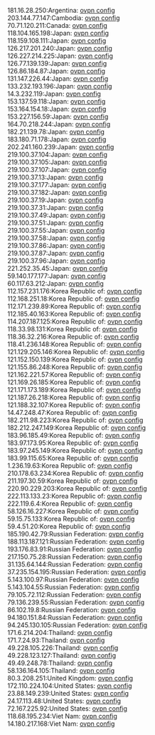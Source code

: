 181.16.28.250:Argentina: [ovpn config](vpn/181_16_28_250.ovpn)  
203.144.77.147:Cambodia: [ovpn config](vpn/203_144_77_147.ovpn)  
70.71.120.211:Canada: [ovpn config](vpn/70_71_120_211.ovpn)  
118.104.165.198:Japan: [ovpn config](vpn/118_104_165_198.ovpn)  
118.159.108.111:Japan: [ovpn config](vpn/118_159_108_111.ovpn)  
126.217.201.240:Japan: [ovpn config](vpn/126_217_201_240.ovpn)  
126.227.214.225:Japan: [ovpn config](vpn/126_227_214_225.ovpn)  
126.77.139.139:Japan: [ovpn config](vpn/126_77_139_139.ovpn)  
126.86.184.87:Japan: [ovpn config](vpn/126_86_184_87.ovpn)  
131.147.226.44:Japan: [ovpn config](vpn/131_147_226_44.ovpn)  
133.232.193.196:Japan: [ovpn config](vpn/133_232_193_196.ovpn)  
14.3.232.119:Japan: [ovpn config](vpn/14_3_232_119.ovpn)  
153.137.59.118:Japan: [ovpn config](vpn/153_137_59_118.ovpn)  
153.164.154.18:Japan: [ovpn config](vpn/153_164_154_18.ovpn)  
153.227.156.59:Japan: [ovpn config](vpn/153_227_156_59.ovpn)  
164.70.218.244:Japan: [ovpn config](vpn/164_70_218_244.ovpn)  
182.21.139.78:Japan: [ovpn config](vpn/182_21_139_78.ovpn)  
183.180.71.178:Japan: [ovpn config](vpn/183_180_71_178.ovpn)  
202.241.160.239:Japan: [ovpn config](vpn/202_241_160_239.ovpn)  
219.100.37.104:Japan: [ovpn config](vpn/219_100_37_104.ovpn)  
219.100.37.105:Japan: [ovpn config](vpn/219_100_37_105.ovpn)  
219.100.37.107:Japan: [ovpn config](vpn/219_100_37_107.ovpn)  
219.100.37.13:Japan: [ovpn config](vpn/219_100_37_13.ovpn)  
219.100.37.177:Japan: [ovpn config](vpn/219_100_37_177.ovpn)  
219.100.37.182:Japan: [ovpn config](vpn/219_100_37_182.ovpn)  
219.100.37.19:Japan: [ovpn config](vpn/219_100_37_19.ovpn)  
219.100.37.31:Japan: [ovpn config](vpn/219_100_37_31.ovpn)  
219.100.37.49:Japan: [ovpn config](vpn/219_100_37_49.ovpn)  
219.100.37.51:Japan: [ovpn config](vpn/219_100_37_51.ovpn)  
219.100.37.55:Japan: [ovpn config](vpn/219_100_37_55.ovpn)  
219.100.37.58:Japan: [ovpn config](vpn/219_100_37_58.ovpn)  
219.100.37.86:Japan: [ovpn config](vpn/219_100_37_86.ovpn)  
219.100.37.87:Japan: [ovpn config](vpn/219_100_37_87.ovpn)  
219.100.37.96:Japan: [ovpn config](vpn/219_100_37_96.ovpn)  
221.252.35.45:Japan: [ovpn config](vpn/221_252_35_45.ovpn)  
59.140.177.177:Japan: [ovpn config](vpn/59_140_177_177.ovpn)  
60.117.63.212:Japan: [ovpn config](vpn/60_117_63_212.ovpn)  
112.157.231.176:Korea Republic of: [ovpn config](vpn/112_157_231_176.ovpn)  
112.168.251.18:Korea Republic of: [ovpn config](vpn/112_168_251_18.ovpn)  
112.171.239.89:Korea Republic of: [ovpn config](vpn/112_171_239_89.ovpn)  
112.185.40.163:Korea Republic of: [ovpn config](vpn/112_185_40_163.ovpn)  
114.207.187.125:Korea Republic of: [ovpn config](vpn/114_207_187_125.ovpn)  
118.33.98.131:Korea Republic of: [ovpn config](vpn/118_33_98_131.ovpn)  
118.36.32.216:Korea Republic of: [ovpn config](vpn/118_36_32_216.ovpn)  
118.41.236.148:Korea Republic of: [ovpn config](vpn/118_41_236_148.ovpn)  
121.129.205.146:Korea Republic of: [ovpn config](vpn/121_129_205_146.ovpn)  
121.152.150.139:Korea Republic of: [ovpn config](vpn/121_152_150_139.ovpn)  
121.155.86.248:Korea Republic of: [ovpn config](vpn/121_155_86_248.ovpn)  
121.162.221.57:Korea Republic of: [ovpn config](vpn/121_162_221_57.ovpn)  
121.169.26.185:Korea Republic of: [ovpn config](vpn/121_169_26_185.ovpn)  
121.171.173.189:Korea Republic of: [ovpn config](vpn/121_171_173_189.ovpn)  
121.187.26.218:Korea Republic of: [ovpn config](vpn/121_187_26_218.ovpn)  
121.188.32.107:Korea Republic of: [ovpn config](vpn/121_188_32_107.ovpn)  
14.47.248.47:Korea Republic of: [ovpn config](vpn/14_47_248_47.ovpn)  
182.211.98.223:Korea Republic of: [ovpn config](vpn/182_211_98_223.ovpn)  
182.212.247.149:Korea Republic of: [ovpn config](vpn/182_212_247_149.ovpn)  
183.96.185.49:Korea Republic of: [ovpn config](vpn/183_96_185_49.ovpn)  
183.97.173.95:Korea Republic of: [ovpn config](vpn/183_97_173_95.ovpn)  
183.97.245.149:Korea Republic of: [ovpn config](vpn/183_97_245_149.ovpn)  
183.99.115.65:Korea Republic of: [ovpn config](vpn/183_99_115_65.ovpn)  
1.236.19.63:Korea Republic of: [ovpn config](vpn/1_236_19_63.ovpn)  
210.178.63.234:Korea Republic of: [ovpn config](vpn/210_178_63_234.ovpn)  
211.197.30.59:Korea Republic of: [ovpn config](vpn/211_197_30_59.ovpn)  
220.90.229.203:Korea Republic of: [ovpn config](vpn/220_90_229_203.ovpn)  
222.113.133.23:Korea Republic of: [ovpn config](vpn/222_113_133_23.ovpn)  
222.119.6.4:Korea Republic of: [ovpn config](vpn/222_119_6_4.ovpn)  
58.126.16.227:Korea Republic of: [ovpn config](vpn/58_126_16_227.ovpn)  
59.15.75.133:Korea Republic of: [ovpn config](vpn/59_15_75_133.ovpn)  
59.4.51.20:Korea Republic of: [ovpn config](vpn/59_4_51_20.ovpn)  
185.190.42.79:Russian Federation: [ovpn config](vpn/185_190_42_79.ovpn)  
188.113.187.121:Russian Federation: [ovpn config](vpn/188_113_187_121.ovpn)  
193.176.83.91:Russian Federation: [ovpn config](vpn/193_176_83_91.ovpn)  
217.150.75.28:Russian Federation: [ovpn config](vpn/217_150_75_28.ovpn)  
31.135.64.144:Russian Federation: [ovpn config](vpn/31_135_64_144.ovpn)  
37.235.154.195:Russian Federation: [ovpn config](vpn/37_235_154_195.ovpn)  
5.143.100.97:Russian Federation: [ovpn config](vpn/5_143_100_97.ovpn)  
5.143.104.55:Russian Federation: [ovpn config](vpn/5_143_104_55.ovpn)  
79.105.72.112:Russian Federation: [ovpn config](vpn/79_105_72_112.ovpn)  
79.136.239.55:Russian Federation: [ovpn config](vpn/79_136_239_55.ovpn)  
86.102.19.8:Russian Federation: [ovpn config](vpn/86_102_19_8.ovpn)  
94.180.151.84:Russian Federation: [ovpn config](vpn/94_180_151_84.ovpn)  
94.245.130.105:Russian Federation: [ovpn config](vpn/94_245_130_105.ovpn)  
171.6.214.204:Thailand: [ovpn config](vpn/171_6_214_204.ovpn)  
171.7.24.93:Thailand: [ovpn config](vpn/171_7_24_93.ovpn)  
49.228.105.226:Thailand: [ovpn config](vpn/49_228_105_226.ovpn)  
49.228.123.127:Thailand: [ovpn config](vpn/49_228_123_127.ovpn)  
49.49.248.78:Thailand: [ovpn config](vpn/49_49_248_78.ovpn)  
58.136.164.105:Thailand: [ovpn config](vpn/58_136_164_105.ovpn)  
80.3.208.251:United Kingdom: [ovpn config](vpn/80_3_208_251.ovpn)  
172.110.224.104:United States: [ovpn config](vpn/172_110_224_104.ovpn)  
23.88.149.239:United States: [ovpn config](vpn/23_88_149_239.ovpn)  
24.17.113.48:United States: [ovpn config](vpn/24_17_113_48.ovpn)  
72.167.225.92:United States: [ovpn config](vpn/72_167_225_92.ovpn)  
118.68.195.234:Viet Nam: [ovpn config](vpn/118_68_195_234.ovpn)  
14.180.217.168:Viet Nam: [ovpn config](vpn/14_180_217_168.ovpn)  
